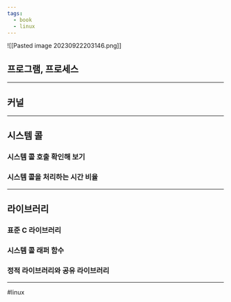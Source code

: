 ```yaml
---
tags:
  - book
  - linux
---
```

![[Pasted image 20230922203146.png]]
## 프로그램, 프로세스

---
## 커널

---
## 시스템 콜

### 시스템 콜 호출 확인해 보기

### 시스템 콜을 처리하는 시간 비율

---
## 라이브러리
### 표준 C 라이브러리

### 시스템 콜 래퍼 함수

### 정적 라이브러리와 공유 라이브러리

---
#linux 